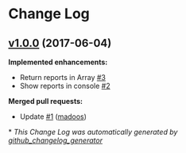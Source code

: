 # Change Log

## [v1.0.0](https://github.com/madoos/compare-performance/tree/v1.0.0) (2017-06-04)
**Implemented enhancements:**

- Return reports in Array [\#3](https://github.com/madoos/compare-performance/issues/3)
- Show reports in console [\#2](https://github.com/madoos/compare-performance/issues/2)

**Merged pull requests:**

- Update [\#1](https://github.com/madoos/compare-performance/pull/1) ([madoos](https://github.com/madoos))



\* *This Change Log was automatically generated by [github_changelog_generator](https://github.com/skywinder/Github-Changelog-Generator)*